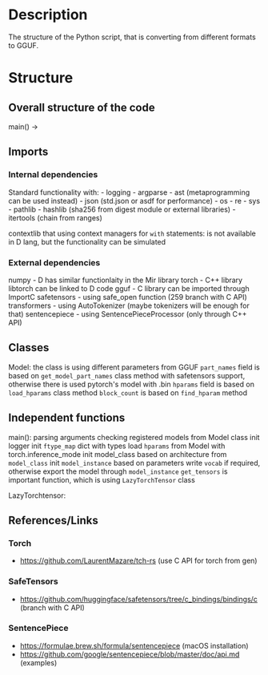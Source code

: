# Description

The structure of the Python script, that is converting from different formats to GGUF.

# Structure

## Overall structure of the code
main() ->

## Imports
### Internal dependencies
Standard functionality with:
    - logging
    - argparse
    - ast (metaprogramming can be used instead)
    - json (std.json or asdf for performance)
    - os
    - re
    - sys
    - pathlib
    - hashlib (sha256 from digest module or external libraries)
    - itertools (chain from ranges)

contextlib that using context managers for `with` statements:
is not available in D lang, but the functionality can be simulated

### External dependencies
numpy - D has similar functionlaity in the Mir library
torch - C++ library libtorch can be linked to D code
gguf - C library can be imported through ImportC
safetensors - using safe_open function (259 branch with C API)
transformers - using AutoTokenizer (maybe tokenizers will be enough for that)
sentencepiece - using SentencePieceProcessor (only through C++ API)

## Classes
Model:
    the class is using different parameters from GGUF
    `part_names` field is based on `get_model_part_names` class method with safetensors support, otherwise there is used pytorch's model with .bin
    `hparams` field is based on `load_hparams` class method
    `block_count` is based on `find_hparam` method

## Independent functions
main():
    parsing arguments
    checking registered models from Model class
    init logger
    init `ftype_map` dict with types
    load `hparams` from Model
    with torch.inference_mode init model_class based on architecture
    from `model_class` init `model_instance` based on parameters
    write `vocab` if required, otherwise export the model through `model_instance`
    `get_tensors` is important function, which is using `LazyTorchTensor` class

LazyTorchtensor:


## References/Links
### Torch
* https://github.com/LaurentMazare/tch-rs (use C API for torch from gen)

### SafeTensors
* https://github.com/huggingface/safetensors/tree/c_bindings/bindings/c (branch with C API)

### SentencePiece
* https://formulae.brew.sh/formula/sentencepiece (macOS installation)
* https://github.com/google/sentencepiece/blob/master/doc/api.md (examples)